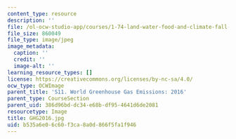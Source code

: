 ```yaml
---
content_type: resource
description: ''
file: /ol-ocw-studio-app/courses/1-74-land-water-food-and-climate-fall-2020/b535a6e06c60f3ca8a0d866f5fa1f946_GHG2016.jpg
file_size: 860049
file_type: image/jpeg
image_metadata:
  caption: ''
  credit: ''
  image-alt: ''
learning_resource_types: []
license: https://creativecommons.org/licenses/by-nc-sa/4.0/
ocw_type: OCWImage
parent_title: 'S11. World Greenhouse Gas Emissions: 2016'
parent_type: CourseSection
parent_uid: 386d96bd-dc34-e68b-df95-4641d6de2081
resourcetype: Image
title: GHG2016.jpg
uid: b535a6e0-6c60-f3ca-8a0d-866f5fa1f946
---
```

